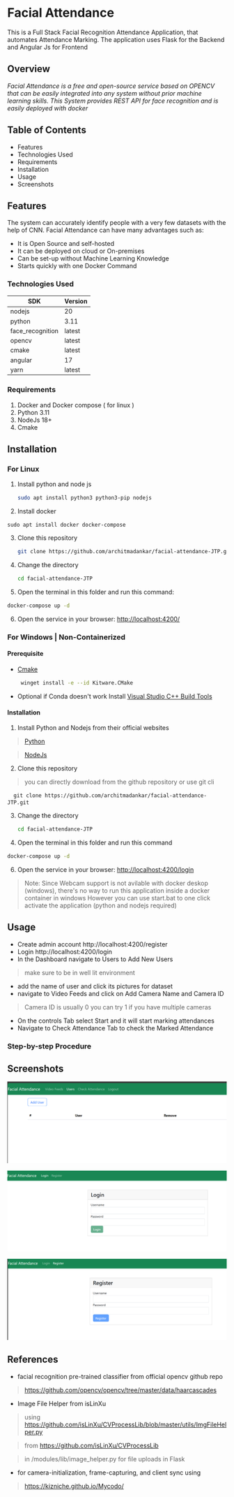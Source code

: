# Facial Attendance

This is a Full Stack Facial Recognition Attendance Application, that automates Attendance Marking. 
The application uses Flask for the Backend and Angular Js for Frontend

## Overview

*Facial Attendance is a free and open-source service based on OPENCV that can be easily integrated into any system without prior machine learning skills. This System provides REST API for face recognition and is easily deployed with docker*

## Table of Contents

 - Features 
 - Technologies Used
 - Requirements
 - Installation
 - Usage
 - Screenshots

## 	Features

The system can accurately identify people with a very few datasets with the help of CNN.
Facial Attendance can have many advantages such as:

 - It is Open Source and self-hosted
 - It can be deployed on cloud or On-premises
 - Can be set-up without Machine Learning Knowledge
 - Starts quickly with one Docker Command

### Technologies Used
|  SDK|Version  |
|--|--|
|  nodejs|20  |
|python| 3.11|
|face_recognition| latest|
|opencv| latest|
|cmake| latest|
|angular| 17|
|yarn| latest|


### Requirements

1. Docker and Docker compose ( for linux )
2. Python 3.11 
3. NodeJs 18+ 
4. Cmake

## Installation
### For Linux 
1. Install python and node js 

	```bash
    sudo apt install python3 python3-pip nodejs
    ```

2.	 Install docker 

    sudo apt install docker docker-compose
3. Clone this repository

      ```bash
      git clone https://github.com/architmadankar/facial-attendance-JTP.git
      ```
4. Change the directory

    ```bash
    cd facial-attendance-JTP
    ```

5.  Open the terminal in this folder and run this command: 
 ```bash
 docker-compose up -d
 ```


6.  Open the service in your browser:  [http://localhost:4200/](http://localhost:4200/)


### For Windows | Non-Containerized

#### Prerequisite

+ [Cmake](https://github.com/Kitware/CMake/releases/download/v3.29.2/cmake-3.29.2-windows-x86_64.msi) 
 
    ```bash
     winget install -e --id Kitware.CMake
    ```

+ Optional if Conda doesn't work Install [Visual Studio C++ Build Tools ](https://visualstudio.microsoft.com/downloads/?q=build+tools)

#### Installation

1. Install Python and Nodejs from their official websites
> [Python](https://www.python.org/downloads/) 

> [NodeJs](https://nodejs.org/en/download)


2. Clone this repository
>you can directly download from the github repository or use git cli 

      git clone https://github.com/architmadankar/facial-attendance-JTP.git
3. Change the directory

    ```bash
    cd facial-attendance-JTP
    ```

5.  Open the terminal in this folder and run this command  
```bash
docker-compose up -d
```

6.  Open the service in your browser:  [http://localhost:4200/login](http://localhost:4200/)



> Note: Since Webcam support is not avilable with docker deskop (windows), there's no way to run this application inside a docker container in windows
> However you can use start.bat to one click activate the application (python and nodejs required) 


## Usage
- Create admin account http://localhost:4200/register
- Login http://localhost:4200/login
- In the Dashboard navigate to Users to Add New Users 
 >make sure to be in well lit environment
- add the name of user and click its pictures for dataset
- navigate to Video Feeds and click on Add Camera Name and Camera ID
> Camera ID is usually 0 you can try 1 if you have multiple cameras
- On the controls Tab select Start and it will start marking attendances
- Navigate to Check Attendance Tab to check the Marked Attendance

### Step-by-step Procedure


## Screenshots

![Add User](https://github.com/architmadankar/facial-attendance-JTP/blob/90e7a2ce5c84b12eb849293942e85112ebb2e740/screenshots/addUser.png) 

![Login](https://github.com/architmadankar/facial-attendance-JTP/blob/90e7a2ce5c84b12eb849293942e85112ebb2e740/screenshots/login.png)

![Register](https://github.com/architmadankar/facial-attendance-JTP/blob/90e7a2ce5c84b12eb849293942e85112ebb2e740/screenshots/register.png)


## References 
* facial recognition pre-trained classifier from official opencv github repo

> https://github.com/opencv/opencv/tree/master/data/haarcascades

* Image File Helper from isLinXu

> using https://github.com/isLinXu/CVProcessLib/blob/master/utils/ImgFileHelper.py

> from https://github.com/isLinXu/CVProcessLib

> in /modules/lib/image_helper.py for file uploads in Flask

* for camera-initialization, frame-capturing, and client sync using 

> https://kizniche.github.io/Mycodo/


